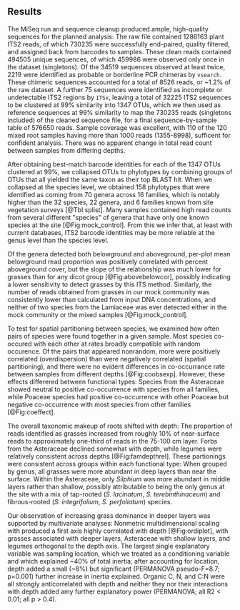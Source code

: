 
## Results

The MiSeq run and sequence cleanup produced ample, high-quality sequences for the planned analysis: The raw file contained 1286163 plant ITS2 reads, of which 730235 were successfully end-paired, quality filtered, and assigned back from barcodes to samples. These clean reads contained 494505 unique sequences, of which 459986 were observed only once in the dataset (singletons). Of the 34519 sequences observed at least twice, 2219 were identified as probable or borderline PCR chimeras by `vsearch`. These chimeric sequences accounted for a total of 8526 reads, or ~1.2% of the raw dataset. A further 75 sequences were identified as incomplete or undetectable ITS2 regions by `ITSx`, leaving a total of 32225 ITS2 sequences to be clustered at 99% similarity into 1347 OTUs, which we then used as reference sequences at 99% similarity to map the 730235 reads (singletons included) of the cleaned sequence file, for a final sequence-by-sample table of 576650 reads. Sample coverage was excellent, with 110 of the 120 mixed root samples having more than 1000 reads (1355-8998), sufficent for confident analysis. There was no apparent change in total read count between samples from differing depths.

After obtaining best-match barcode identities for each of the 1347 OTUs clustered at 99%, we collapsed OTUs to phylotypes by combining groups of OTUs that all yielded the same taxon as their top BLAST hit. When we collapsed at the species level, we obtained 158 phylotypes that were identified as coming from 70 genera across 16 families, which is notably higher than the 32 species, 22 genera, and 6 families known from site vegetation surveys [@Tbl:splist]. Many samples contained high read counts from several different "species" of genera that have only one known species at the site [@Fig:mock_control]. From this we infer that, at least with current databases, ITS2 barcode identities may be more reliable at the genus level than the species level.

Of the genera detected both belowground and aboveground, per-plot mean belowground read proportion was positively correlated with percent aboveground cover, but the slope of the relationship was much lower for grasses than for any dicot group [@Fig:abovebelowcor], possibly indicating a lower sensitivity to detect grasses by this ITS method. Similarly, the number of reads obtained from grasses in our mock community was consistently lower than calculated from input DNA concentrations, and neither of two species from the Lamiaceae was ever detected either in the mock community or the mixed samples [@Fig:mock_control].

To test for spatial partitioning between species, we examined how often pairs of species were found together in a given sample. Most species co-occured with each other at rates broadly compatible with random occurence. Of the pairs that appeared nonrandom, more were positively correlated (overdispersion) than were negatively correlated (spatial partitioning), and there were no evident differences in co-occurrance rate between samples from different depths [@Fig:coobsexp]. However, these effects differered between functional types: Species from the Asteraceae showed neutral to positive co-occurrence with species from all families, while Poaceae species had positive co-occurrence with other Poaceae but negative co-occurrence with most species from other families [@Fig:coeffect].

The overall taxonomic makeup of roots shifted with depth: The proportion of reads identified as grasses increased from roughly 10% of near-surface reads to approximately one-third of reads in the 75-100 cm layer. Forbs from the Asteraceae declined somewhat with depth, while legumes were relatively consistent across depths [@Fig:famdepthrel].
These partionings were consistent across groups within each functional type: When grouped by genus, all grasses were more abundant in deep layers than near the surface. Within the Asteraceae, only *Silphium* was more abundant in middle layers rather than shallow, possibly attributable to being the only genus at the site with a mix of tap-rooted (*S. lacinatum*, *S. terebinthinaceum*) and fibrous-rooted (*S. integrifolium*, *S. perfoliatum*) species. 

Our observation of increasing grass dominance in deeper layers was supported by multivariate analyses: Nonmetric multidimensional scaling with produced a first axis highly correlated with depth [@Fig:ordiplot], with grasses associated with deeper layers, Asteraceae with shallow layers, and legumes orthogonal to the depth axis. The largest single explanatory variable was sampling location, which we treated as a conditioning variable and which explained ~40% of total inertia; after accounting for location, depth added a small (~8%) but significant (PERMANOVA pseudo-F=8.7; p=0.001) further increase in inertia explained. Organic C, N, and C:N were all strongly anticorrelated with depth and neither they nor their interactions with depth added amy further explanatory power (PERMANOVA; all R2 < 0.01; all p > 0.4).
